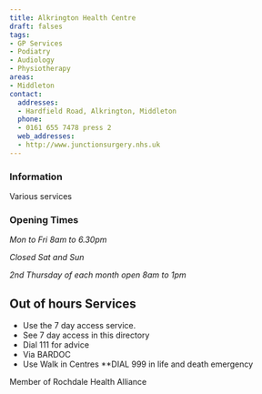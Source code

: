 ```yaml
---
title: Alkrington Health Centre
draft: falses
tags:
- GP Services
- Podiatry
- Audiology
- Physiotherapy
areas:
- Middleton
contact:
  addresses:
  - Hardfield Road, Alkrington, Middleton
  phone:
  - 0161 655 7478 press 2
  web_addresses:
  - http://www.junctionsurgery.nhs.uk
---
```


### Information
Various services

### Opening Times
*Mon to Fri 8am to 6.30pm*

*Closed Sat and Sun*

*2nd Thursday of each month open 8am to 1pm*

## Out of hours Services
- Use the 7 day access service.
- See 7 day access in this directory
- Dial 111 for advice
- Via BARDOC
- Use Walk in Centres
**DIAL 999 in life and death emergency

Member of Rochdale Health Alliance
